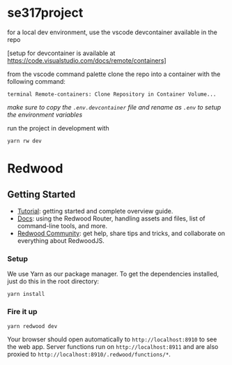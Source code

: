 # se317project
for a local dev environment, use the vscode devcontainer available in the repo  
  
[setup for devcontainer is available at https://code.visualstudio.com/docs/remote/containers]  
  
from the vscode command palette clone the repo into a container with the following command: 
  
```terminal Remote-containers: Clone Repository in Container Volume...```
  
*make sure to copy the ```.env.devcontainer``` file and rename as ```.env``` to setup the environment variables*  
  
run the project in development with  
  
``` terminal
yarn rw dev
```
  
# Redwood
## Getting Started
- [Tutorial](https://redwoodjs.com/docs/tutorial): getting started and complete overview guide.
- [Docs](https://redwoodjs.com/docs/introduction): using the Redwood Router, handling assets and files, list of command-line tools, and more.
- [Redwood Community](https://community.redwoodjs.com): get help, share tips and tricks, and collaborate on everything about RedwoodJS.

### Setup

We use Yarn as our package manager. To get the dependencies installed, just do this in the root directory:

```terminal
yarn install
```

### Fire it up

```terminal
yarn redwood dev
```

Your browser should open automatically to `http://localhost:8910` to see the web app. Server functions run on `http://localhost:8911` and are also proxied to `http://localhost:8910/.redwood/functions/*`.

